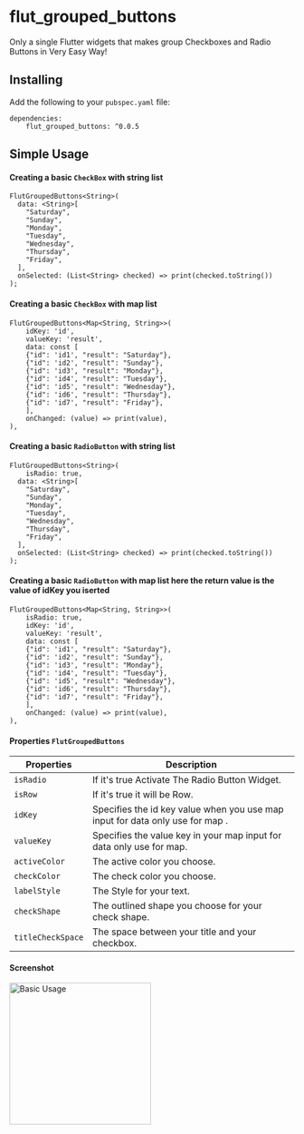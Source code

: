 # flut_grouped_buttons

Only a single Flutter widgets that makes group Checkboxes and Radio Buttons in Very Easy Way!

## Installing

Add the following to your `pubspec.yaml` file:

    dependencies:
        flut_grouped_buttons: ^0.0.5

## Simple Usage
#### Creating a basic `CheckBox` with string list

    FlutGroupedButtons<String>(
      data: <String>[
        "Saturday",
        "Sunday",
        "Monday",
        "Tuesday",
        "Wednesday",
        "Thursday",
        "Friday",
      ],
      onSelected: (List<String> checked) => print(checked.toString())
    );

#### Creating a basic `CheckBox` with map list

    FlutGroupedButtons<Map<String, String>>(
        idKey: 'id',
        valueKey: 'result',
        data: const [
        {"id": 'id1', "result": "Saturday"},
        {"id": 'id2', "result": "Sunday"},
        {"id": 'id3', "result": "Monday"},
        {"id": 'id4', "result": "Tuesday"},
        {"id": 'id5', "result": "Wednesday"},
        {"id": 'id6', "result": "Thursday"},
        {"id": 'id7', "result": "Friday"},
        ],
        onChanged: (value) => print(value),
    ),

#### Creating a basic `RadioButton` with string list

    FlutGroupedButtons<String>(
        isRadio: true,
      data: <String>[
        "Saturday",
        "Sunday",
        "Monday",
        "Tuesday",
        "Wednesday",
        "Thursday",
        "Friday",
      ],
      onSelected: (List<String> checked) => print(checked.toString())
    );


#### Creating a basic `RadioButton` with map list here the return value is the value of idKey you iserted

    FlutGroupedButtons<Map<String, String>>(
        isRadio: true,
        idKey: 'id',
        valueKey: 'result',
        data: const [
        {"id": 'id1', "result": "Saturday"},
        {"id": 'id2', "result": "Sunday"},
        {"id": 'id3', "result": "Monday"},
        {"id": 'id4', "result": "Tuesday"},
        {"id": 'id5', "result": "Wednesday"},
        {"id": 'id6', "result": "Thursday"},
        {"id": 'id7', "result": "Friday"},
        ],
        onChanged: (value) => print(value),
    ),

<!-- 
#### Screenshot
<img width="250px" src="https://raw.githubusercontent.com/akshathjain/grouped_buttons/master/screenshots/basicusagescreenshot.png" alt="Basic Usage"/> -->

<!-- ## Custom Usage
There are several options that allow for more control. -->

#### Properties `FlutGroupedButtons`
|   Properties  |  Description |
|---------------|--------------|
|`isRadio`  |If it's true Activate The Radio Button Widget.  |
|`isRow`   |If it's true it will be Row.   |
|`idKey`      |Specifies the id key value when you use map input for data only use for map . |
| `valueKey`    |Specifies the value key in your map input for data only use for map. |
|`activeColor`  |The active color you choose.   |
|`checkColor`   |The check color you choose.   |
|`labelStyle`   |The Style for your text.   |
|`checkShape`   |The outlined shape you choose for your check shape.   |
|`titleCheckSpace`|The space between your title and your checkbox.   |


#### Screenshot
<img width="250px" src="https://res.cloudinary.com/m-a-h-g/image/upload/v1654159243/example_dbyyip.png" alt="Basic Usage"/>
